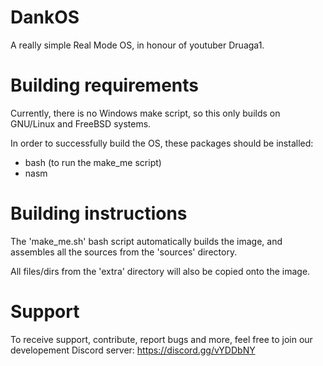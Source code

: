 # DankOS
A really simple Real Mode OS, in honour of youtuber Druaga1.

# Building requirements
Currently, there is no Windows make script, so this only builds on GNU/Linux
and FreeBSD systems.

In order to successfully build the OS, these packages should be installed:

- bash (to run the make_me script)
- nasm

# Building instructions
The 'make_me.sh' bash script automatically builds the image, and assembles all
the sources from the 'sources' directory.

All files/dirs from the 'extra' directory will also be copied onto the image.

# Support
To receive support, contribute, report bugs and more, feel free to join our
developement Discord server: https://discord.gg/vYDDbNY
